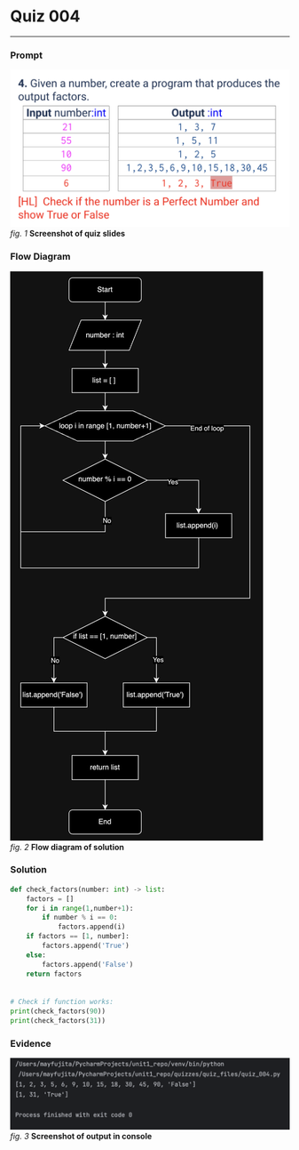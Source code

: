 # Quiz 004
<hr>

### Prompt
![](images/quiz_004_slide.png)<br>
*fig. 1* **Screenshot of quiz slides**

### Flow Diagram
![](images/quiz_004_diagram.jpg)<br>
*fig. 2* **Flow diagram of solution**

### Solution
```.py
def check_factors(number: int) -> list:
    factors = []
    for i in range(1,number+1):
        if number % i == 0:
            factors.append(i)
    if factors == [1, number]:
        factors.append('True')
    else:
        factors.append('False')
    return factors


# Check if function works:
print(check_factors(90))
print(check_factors(31))
```

### Evidence
![](images/quiz_004_evidence.png)<br>
*fig. 3* **Screenshot of output in console**